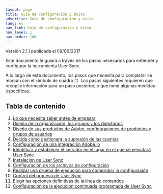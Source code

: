 ```yaml
---
layout: page
title: Guía de configuración y éxito
advertise: Guía de configuración y éxito
lang: es
nav_link: Guía de configuración y éxito
nav_level: 1
nav_order: 100
---
```


Versión 2.1.1 publicada el 09/06/2017

Este documento le guiará a través de los pasos necesarios para entender y configurar la herramienta User Sync.

A lo largo de este documento, los pasos que necesita para completar se marcan con el símbolo de cuadro &#9744;. Los pasos siguientes requieren que recopile información para un paso posterior, o que tome algunas medidas específicas.

## Tabla de contenido

1. [Lo que necesita saber antes de empezar](before_you_start.md)
2. [Diseño de la organización, los grupos y los directorios](layout_orgs.md)
3. [Diseño de sus productos de Adobe, configuraciones de productos y grupos de usuarios](layout_products.md)
4. [Decida cómo gestionará la supresión de las cuentas](decide_deletion_policy.md)
5. [Configuración de una integración Adobe.io](setup_adobeio.md)
6. [Identificar y establecer el servidor en el lugar en el que se ejecutará User Sync](identify_server.md)
7. [Instalación de User Sync](install_sync.md)
8. [Configuración de los archivos de configuración](setup_config_files.md)
9. [Realizar una prueba de ejecución para comprobar la configuración](test_run.md)
10. [Control del proceso de User Sync](monitoring.md)
11. [Elegir las opciones definitivas de la línea de comandos](command_line_options.md)
12. [Configuración de la ejecución continuada programada de User Sync](scheduling.md)

